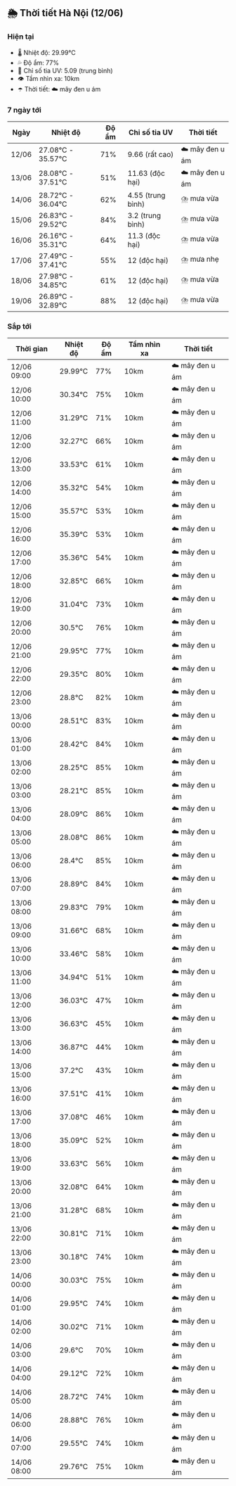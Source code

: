 ## 🌦️ Thời tiết Hà Nội (12/06)

### Hiện tại

- 🌡️ Nhiệt độ: 29.99℃
- 💦 Độ ẩm: 77%
- 🌟 Chỉ số tia UV: 5.09 (trung bình)
- 👁️ Tầm nhìn xa: 10km
- ☂️ Thời tiết: ☁️ mây đen u ám

### 7 ngày tới

| Ngày | Nhiệt độ | Độ ẩm | Chỉ số tia UV | Thời tiết |
| --- | --- | --- | --- | --- |
| 12/06 | 27.08℃ - 35.57℃ | 71% | 9.66 (rất cao) | ☁️ mây đen u ám |
| 13/06 | 28.08℃ - 37.51℃ | 51% | 11.63 (độc hại) | ☁️ mây đen u ám |
| 14/06 | 28.72℃ - 36.04℃ | 62% | 4.55 (trung bình) | ⛈️ mưa vừa |
| 15/06 | 26.83℃ - 29.52℃ | 84% | 3.2 (trung bình) | ⛈️ mưa vừa |
| 16/06 | 26.16℃ - 35.31℃ | 64% | 11.3 (độc hại) | ⛈️ mưa vừa |
| 17/06 | 27.49℃ - 37.41℃ | 55% | 12 (độc hại) | ⛈️ mưa nhẹ |
| 18/06 | 27.98℃ - 34.85℃ | 61% | 12 (độc hại) | ⛈️ mưa vừa |
| 19/06 | 26.89℃ - 32.89℃ | 88% | 12 (độc hại) | ⛈️ mưa vừa |

### Sắp tới

| Thời gian | Nhiệt độ | Độ ẩm | Tầm nhìn xa | Thời tiết |
| --- | --- | --- | --- | --- |
| 12/06 09:00 | 29.99℃ | 77% | 10km | ☁️ mây đen u ám |
| 12/06 10:00 | 30.34℃ | 75% | 10km | ☁️ mây đen u ám |
| 12/06 11:00 | 31.29℃ | 71% | 10km | ☁️ mây đen u ám |
| 12/06 12:00 | 32.27℃ | 66% | 10km | ☁️ mây đen u ám |
| 12/06 13:00 | 33.53℃ | 61% | 10km | ☁️ mây đen u ám |
| 12/06 14:00 | 35.32℃ | 54% | 10km | ☁️ mây đen u ám |
| 12/06 15:00 | 35.57℃ | 53% | 10km | ☁️ mây đen u ám |
| 12/06 16:00 | 35.39℃ | 53% | 10km | ☁️ mây đen u ám |
| 12/06 17:00 | 35.36℃ | 54% | 10km | ☁️ mây đen u ám |
| 12/06 18:00 | 32.85℃ | 66% | 10km | ☁️ mây đen u ám |
| 12/06 19:00 | 31.04℃ | 73% | 10km | ☁️ mây đen u ám |
| 12/06 20:00 | 30.5℃ | 76% | 10km | ☁️ mây đen u ám |
| 12/06 21:00 | 29.95℃ | 77% | 10km | ☁️ mây đen u ám |
| 12/06 22:00 | 29.35℃ | 80% | 10km | ☁️ mây đen u ám |
| 12/06 23:00 | 28.8℃ | 82% | 10km | ☁️ mây đen u ám |
| 13/06 00:00 | 28.51℃ | 83% | 10km | ☁️ mây đen u ám |
| 13/06 01:00 | 28.42℃ | 84% | 10km | ☁️ mây đen u ám |
| 13/06 02:00 | 28.25℃ | 85% | 10km | ☁️ mây đen u ám |
| 13/06 03:00 | 28.21℃ | 85% | 10km | ☁️ mây đen u ám |
| 13/06 04:00 | 28.09℃ | 86% | 10km | ☁️ mây đen u ám |
| 13/06 05:00 | 28.08℃ | 86% | 10km | ☁️ mây đen u ám |
| 13/06 06:00 | 28.4℃ | 85% | 10km | ☁️ mây đen u ám |
| 13/06 07:00 | 28.89℃ | 84% | 10km | ☁️ mây đen u ám |
| 13/06 08:00 | 29.83℃ | 79% | 10km | ☁️ mây đen u ám |
| 13/06 09:00 | 31.66℃ | 68% | 10km | ☁️ mây đen u ám |
| 13/06 10:00 | 33.46℃ | 58% | 10km | ☁️ mây đen u ám |
| 13/06 11:00 | 34.94℃ | 51% | 10km | ☁️ mây đen u ám |
| 13/06 12:00 | 36.03℃ | 47% | 10km | ☁️ mây đen u ám |
| 13/06 13:00 | 36.63℃ | 45% | 10km | ☁️ mây đen u ám |
| 13/06 14:00 | 36.87℃ | 44% | 10km | ☁️ mây đen u ám |
| 13/06 15:00 | 37.2℃ | 43% | 10km | ☁️ mây đen u ám |
| 13/06 16:00 | 37.51℃ | 41% | 10km | ☁️ mây đen u ám |
| 13/06 17:00 | 37.08℃ | 46% | 10km | ☁️ mây đen u ám |
| 13/06 18:00 | 35.09℃ | 52% | 10km | ☁️ mây đen u ám |
| 13/06 19:00 | 33.63℃ | 56% | 10km | ☁️ mây đen u ám |
| 13/06 20:00 | 32.08℃ | 64% | 10km | ☁️ mây đen u ám |
| 13/06 21:00 | 31.28℃ | 68% | 10km | ☁️ mây đen u ám |
| 13/06 22:00 | 30.81℃ | 71% | 10km | ☁️ mây đen u ám |
| 13/06 23:00 | 30.18℃ | 74% | 10km | ☁️ mây đen u ám |
| 14/06 00:00 | 30.03℃ | 75% | 10km | ☁️ mây đen u ám |
| 14/06 01:00 | 29.95℃ | 74% | 10km | ☁️ mây đen u ám |
| 14/06 02:00 | 30.02℃ | 71% | 10km | ☁️ mây đen u ám |
| 14/06 03:00 | 29.6℃ | 70% | 10km | ☁️ mây đen u ám |
| 14/06 04:00 | 29.12℃ | 72% | 10km | ☁️ mây đen u ám |
| 14/06 05:00 | 28.72℃ | 74% | 10km | ☁️ mây đen u ám |
| 14/06 06:00 | 28.88℃ | 76% | 10km | ☁️ mây đen u ám |
| 14/06 07:00 | 29.55℃ | 74% | 10km | ☁️ mây đen u ám |
| 14/06 08:00 | 29.76℃ | 75% | 10km | ☁️ mây đen u ám |
